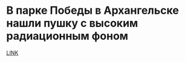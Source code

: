 # В парке Победы в Архангельске нашли пушку с высоким радиационным фоном



[LINK](https://varlamov.ru/2451114.html)